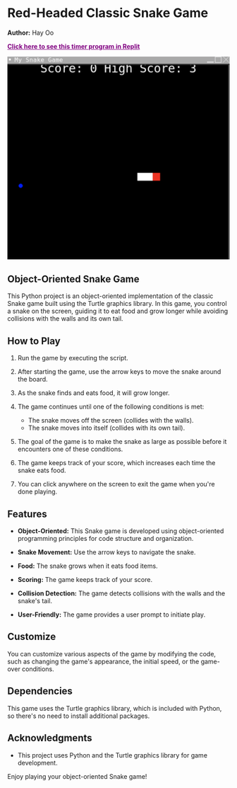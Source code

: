 
# Red-Headed Classic Snake Game

**Author:** Hay Oo

<b><a href="https://replit.com/@HayOo1/SnakeGameoop" style="color:purple;">Click here to see this timer program in Replit</a></b>

![alt text](/program.png)

## Object-Oriented Snake Game

This Python project is an object-oriented implementation of the classic Snake game built using the Turtle graphics library. In this game, you control a snake on the screen, guiding it to eat food and grow longer while avoiding collisions with the walls and its own tail.

## How to Play

1. Run the game by executing the script.

2. After starting the game, use the arrow keys to move the snake around the board.

3. As the snake finds and eats food, it will grow longer.

4. The game continues until one of the following conditions is met:
   - The snake moves off the screen (collides with the walls).
   - The snake moves into itself (collides with its own tail).

5. The goal of the game is to make the snake as large as possible before it encounters one of these conditions.

6. The game keeps track of your score, which increases each time the snake eats food.

7. You can click anywhere on the screen to exit the game when you're done playing.

## Features

- **Object-Oriented:** This Snake game is developed using object-oriented programming principles for code structure and organization.

- **Snake Movement:** Use the arrow keys to navigate the snake.

- **Food:** The snake grows when it eats food items.

- **Scoring:** The game keeps track of your score.

- **Collision Detection:** The game detects collisions with the walls and the snake's tail.

- **User-Friendly:** The game provides a user prompt to initiate play.

## Customize

You can customize various aspects of the game by modifying the code, such as changing the game's appearance, the initial speed, or the game-over conditions.

## Dependencies

This game uses the Turtle graphics library, which is included with Python, so there's no need to install additional packages.

## Acknowledgments

- This project uses Python and the Turtle graphics library for game development.


Enjoy playing your object-oriented Snake game!
